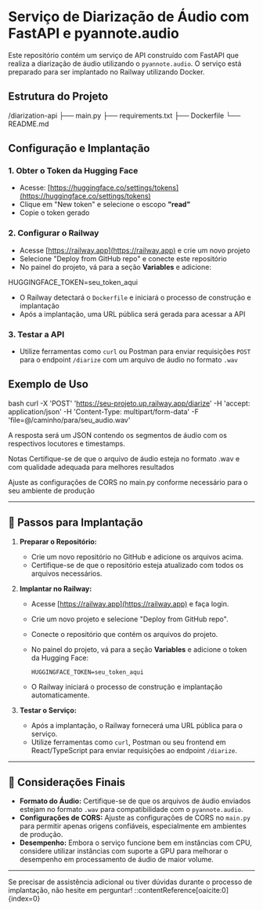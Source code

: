 # Serviço de Diarização de Áudio com FastAPI e pyannote.audio

Este repositório contém um serviço de API construído com FastAPI que realiza a diarização de áudio utilizando o `pyannote.audio`. O serviço está preparado para ser implantado no Railway utilizando Docker.

## Estrutura do Projeto

/diarization-api 
├── main.py 
├── requirements.txt 
├── Dockerfile 
└── README.md


## Configuração e Implantação

### 1. Obter o Token da Hugging Face

- Acesse: [https://huggingface.co/settings/tokens](https://huggingface.co/settings/tokens)
- Clique em "New token" e selecione o escopo **"read"**
- Copie o token gerado

### 2. Configurar o Railway

- Acesse [https://railway.app](https://railway.app) e crie um novo projeto
- Selecione "Deploy from GitHub repo" e conecte este repositório
- No painel do projeto, vá para a seção **Variables** e adicione:

HUGGINGFACE_TOKEN=seu_token_aqui


- O Railway detectará o `Dockerfile` e iniciará o processo de construção e implantação
- Após a implantação, uma URL pública será gerada para acessar a API

### 3. Testar a API

- Utilize ferramentas como `curl` ou Postman para enviar requisições `POST` para o endpoint `/diarize` com um arquivo de áudio no formato `.wav`

## Exemplo de Uso

bash
curl -X 'POST' 
  'https://seu-projeto.up.railway.app/diarize' 
  -H 'accept: application/json' 
  -H 'Content-Type: multipart/form-data' 
  -F 'file=@/caminho/para/seu_audio.wav'

A resposta será um JSON contendo os segmentos de áudio com os respectivos locutores e timestamps.

Notas
Certifique-se de que o arquivo de áudio esteja no formato .wav e com qualidade adequada para melhores resultados

Ajuste as configurações de CORS no main.py conforme necessário para o seu ambiente de produção


---

## 🚀 Passos para Implantação

1. **Preparar o Repositório:**
   - Crie um novo repositório no GitHub e adicione os arquivos acima.
   - Certifique-se de que o repositório esteja atualizado com todos os arquivos necessários.

2. **Implantar no Railway:**
   - Acesse [https://railway.app](https://railway.app) e faça login.
   - Crie um novo projeto e selecione "Deploy from GitHub repo".
   - Conecte o repositório que contém os arquivos do projeto.
   - No painel do projeto, vá para a seção **Variables** e adicione o token da Hugging Face:

     ```
     HUGGINGFACE_TOKEN=seu_token_aqui
     ```

   - O Railway iniciará o processo de construção e implantação automaticamente.

3. **Testar o Serviço:**
   - Após a implantação, o Railway fornecerá uma URL pública para o serviço.
   - Utilize ferramentas como `curl`, Postman ou seu frontend em React/TypeScript para enviar requisições ao endpoint `/diarize`.

---

## 🎯 Considerações Finais

- **Formato do Áudio:** Certifique-se de que os arquivos de áudio enviados estejam no formato `.wav` para compatibilidade com o `pyannote.audio`.
- **Configurações de CORS:** Ajuste as configurações de CORS no `main.py` para permitir apenas origens confiáveis, especialmente em ambientes de produção.
- **Desempenho:** Embora o serviço funcione bem em instâncias com CPU, considere utilizar instâncias com suporte a GPU para melhorar o desempenho em processamento de áudio de maior volume.

---

Se precisar de assistência adicional ou tiver dúvidas durante o processo de implantação, não hesite em perguntar!
::contentReference[oaicite:0]{index=0}
 

